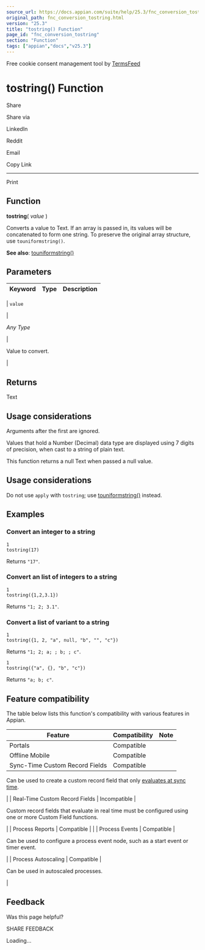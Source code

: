 ```yaml
---
source_url: https://docs.appian.com/suite/help/25.3/fnc_conversion_tostring.html
original_path: fnc_conversion_tostring.html
version: "25.3"
title: "tostring() Function"
page_id: "fnc_conversion_tostring"
section: "Function"
tags: ["appian","docs","v25.3"]
---
```



Free cookie consent management tool by [TermsFeed](https://www.termsfeed.com/)

# tostring() Function

Share

Share via

LinkedIn

Reddit

Email

Copy Link

* * *

Print

## Function

**tostring**( _value_ )

Converts a value to Text. If an array is passed in, its values will be concatenated to form one string. To preserve the original array structure, use `touniformstring()`.

**See also**: [touniformstring()](fnc_conversion_touniformstring.html)

## Parameters

| Keyword | Type | Description |
| --- | --- | --- |
|
`value`

 |

_Any Type_

 |

Value to convert.

 |

## Returns

Text

## Usage considerations

Arguments after the first are ignored.

Values that hold a Number (Decimal) data type are displayed using 7 digits of precision, when cast to a string of plain text.

This function returns a null Text when passed a null value.

## Usage considerations

Do not use `apply` with `tostring`; use [touniformstring()](fnc_conversion_touniformstring.html) instead.

## Examples

### Convert an integer to a string

```
1
tostring(17)
```

Returns `"17"`.

### Convert an list of integers to a string

```
1
tostring({1,2,3.1})
```

Returns `"1; 2; 3.1"`.

### Convert a list of variant to a string

```
1
tostring({1, 2, "a", null, "b", "", "c"})
```

Returns `"1; 2; a; ; b; ; c"`.

```
1
tostring({"a", {}, "b", "c"})
```

Returns `"a; b; c"`.

## Feature compatibility

The table below lists this function's compatibility with various features in Appian.

| Feature | Compatibility | Note |
| --- | --- | --- |
| Portals | Compatible |  |
| Offline Mobile | Compatible |  |
| Sync-Time Custom Record Fields | Compatible |
Can be used to create a custom record field that only [evaluates at sync time](custom-record-fields.html#prodlink-sync-time-evaluations).

 |
| Real-Time Custom Record Fields | Incompatible |

Custom record fields that evaluate in real time must be configured using one or more Custom Field functions.

 |
| Process Reports | Compatible |  |
| Process Events | Compatible |

Can be used to configure a process event node, such as a start event or timer event.

 |
| Process Autoscaling | Compatible |

Can be used in autoscaled processes.

 |

## Feedback

Was this page helpful?

SHARE FEEDBACK

Loading...